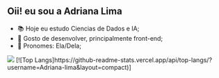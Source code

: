 ## Oii! eu sou a Adriana Lima

- 📚 Hoje eu estudo Ciencias de Dados e IA;
- 🌱 Gosto de desenvolver, principalmente front-end;
- 🎀 Pronomes: Ela/Dela;

<picture>
  <source
    srcset="https://github-readme-stats.vercel.app/api?username=Adriana-lima&show_icons=true&theme=dark
    media="(prefers-color-scheme: dark)"
  />
  <source
    srcset="https://github-readme-stats.vercel.app/api?username=Adriana-lima&show_icons=true"
    media="(prefers-color-scheme: dark), (prefers-color-scheme: no-preference)"
  />
  <img src="https://github-readme-stats.vercel.app/api?username=Adriana-lima&show_icons=true" />
</picture>
[![Top Langs]https://github-readme-stats.vercel.app/api/top-langs/?username=Adriana-lima&layout=compact)]
